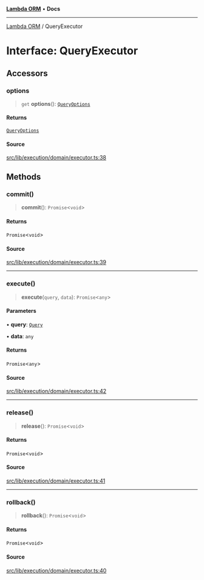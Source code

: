 [**Lambda ORM**](../README.md) • **Docs**

***

[Lambda ORM](../README.md) / QueryExecutor

# Interface: QueryExecutor

## Accessors

### options

> `get` **options**(): [`QueryOptions`](QueryOptions.md)

#### Returns

[`QueryOptions`](QueryOptions.md)

#### Source

[src/lib/execution/domain/executor.ts:38](https://github.com/lambda-orm/lambdaorm/blob/1ee61a49337aee336b72a3ede70316cdada260eb/src/lib/execution/domain/executor.ts#L38)

## Methods

### commit()

> **commit**(): `Promise`\<`void`\>

#### Returns

`Promise`\<`void`\>

#### Source

[src/lib/execution/domain/executor.ts:39](https://github.com/lambda-orm/lambdaorm/blob/1ee61a49337aee336b72a3ede70316cdada260eb/src/lib/execution/domain/executor.ts#L39)

***

### execute()

> **execute**(`query`, `data`): `Promise`\<`any`\>

#### Parameters

• **query**: [`Query`](../classes/Query.md)

• **data**: `any`

#### Returns

`Promise`\<`any`\>

#### Source

[src/lib/execution/domain/executor.ts:42](https://github.com/lambda-orm/lambdaorm/blob/1ee61a49337aee336b72a3ede70316cdada260eb/src/lib/execution/domain/executor.ts#L42)

***

### release()

> **release**(): `Promise`\<`void`\>

#### Returns

`Promise`\<`void`\>

#### Source

[src/lib/execution/domain/executor.ts:41](https://github.com/lambda-orm/lambdaorm/blob/1ee61a49337aee336b72a3ede70316cdada260eb/src/lib/execution/domain/executor.ts#L41)

***

### rollback()

> **rollback**(): `Promise`\<`void`\>

#### Returns

`Promise`\<`void`\>

#### Source

[src/lib/execution/domain/executor.ts:40](https://github.com/lambda-orm/lambdaorm/blob/1ee61a49337aee336b72a3ede70316cdada260eb/src/lib/execution/domain/executor.ts#L40)
